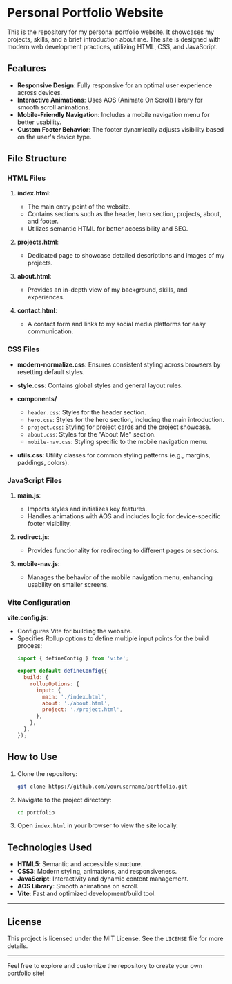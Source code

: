 # Personal Portfolio Website

This is the repository for my personal portfolio website. It showcases my projects, skills, and a brief introduction about me. The site is designed with modern web development practices, utilizing HTML, CSS, and JavaScript.

## Features

- **Responsive Design**: Fully responsive for an optimal user experience across devices.
- **Interactive Animations**: Uses AOS (Animate On Scroll) library for smooth scroll animations.
- **Mobile-Friendly Navigation**: Includes a mobile navigation menu for better usability.
- **Custom Footer Behavior**: The footer dynamically adjusts visibility based on the user's device type.

## File Structure

### HTML Files

1. **index.html**: 
   - The main entry point of the website.
   - Contains sections such as the header, hero section, projects, about, and footer.
   - Utilizes semantic HTML for better accessibility and SEO.

2. **projects.html**: 
   - Dedicated page to showcase detailed descriptions and images of my projects.

3. **about.html**: 
   - Provides an in-depth view of my background, skills, and experiences.

4. **contact.html**: 
   - A contact form and links to my social media platforms for easy communication.

### CSS Files

- **modern-normalize.css**: Ensures consistent styling across browsers by resetting default styles.
- **style.css**: Contains global styles and general layout rules.
- **components/**
  - `header.css`: Styles for the header section.
  - `hero.css`: Styles for the hero section, including the main introduction.
  - `project.css`: Styling for project cards and the project showcase.
  - `about.css`: Styles for the "About Me" section.
  - `mobile-nav.css`: Styling specific to the mobile navigation menu.

- **utils.css**: Utility classes for common styling patterns (e.g., margins, paddings, colors).

### JavaScript Files

1. **main.js**:
   - Imports styles and initializes key features.
   - Handles animations with AOS and includes logic for device-specific footer visibility.

2. **redirect.js**: 
   - Provides functionality for redirecting to different pages or sections.

3. **mobile-nav.js**:
   - Manages the behavior of the mobile navigation menu, enhancing usability on smaller screens.

### Vite Configuration

**vite.config.js**:
   - Configures Vite for building the website.
   - Specifies Rollup options to define multiple input points for the build process:
     ```javascript
     import { defineConfig } from 'vite';

     export default defineConfig({
       build: {
         rollupOptions: {
           input: {
             main: './index.html',
             about: './about.html',
             project: './project.html',
           },
         },
       },
     });
     ```
     
## How to Use

1. Clone the repository:
   ```bash
   git clone https://github.com/yourusername/portfolio.git
   ```
2. Navigate to the project directory:
   ```bash
   cd portfolio
   ```
3. Open `index.html` in your browser to view the site locally.

## Technologies Used

- **HTML5**: Semantic and accessible structure.
- **CSS3**: Modern styling, animations, and responsiveness.
- **JavaScript**: Interactivity and dynamic content management.
- **AOS Library**: Smooth animations on scroll.
- **Vite**: Fast and optimized development/build tool.

---
## License

This project is licensed under the MIT License. See the `LICENSE` file for more details.

---

Feel free to explore and customize the repository to create your own portfolio site!


